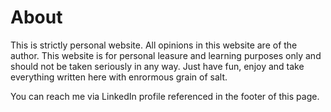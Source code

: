 # About

This is strictly personal website. All opinions in this website are of the author. This website is for personal leasure and learning purposes only and should not be taken seriously in any way. Just have fun, enjoy and take everything written here with enrormous grain of salt.

You can reach me via LinkedIn profile referenced in the footer of this page.
